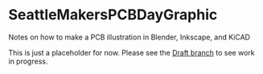 # SeattleMakersPCBDayGraphic
Notes on how to make a PCB illustration in Blender, Inkscape, and KiCAD

This is just a placeholder for now. Please see the [Draft branch](https://github.com/aseanwatson/SeattleMakersPCBDayGraphic/tree/Draft) to see
work in progress.
